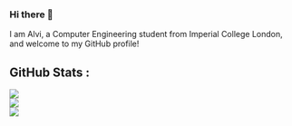 ### Hi there 👋

I am Alvi, a Computer Engineering student from Imperial College London, and welcome to my GitHub profile!

## GitHub Stats :
![](https://github-readme-stats.vercel.app/api?username=alvi-codes&theme=gruvbox_light=false&include_all_commits=false&count_private=true&disable_animations=false)<br/>
![](https://github-readme-streak-stats.herokuapp.com/?user=alvi-codes&theme=gotham&hide=false)<br/>
![](https://github-readme-stats.vercel.app/api/top-langs/?username=alvi-codes&theme=gruvbox_light_border=false&include_all_commits=true&count_private=true&layout=compact)
